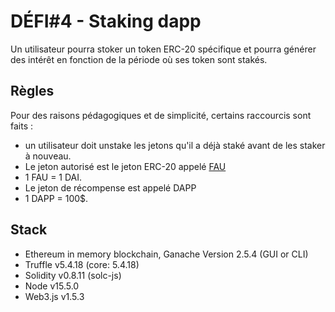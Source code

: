 # DÉFI#4 - Staking dapp
Un utilisateur pourra stoker un token ERC-20 spécifique et pourra générer des intérêt en fonction de la période où ses token sont stakés.

## Règles
Pour des raisons pédagogiques et de simplicité, certains raccourcis sont faits :

- un utilisateur doit unstake les jetons qu'il a déjà staké avant de les staker à nouveau.
- Le jeton autorisé est le jeton ERC-20 appelé [FAU](https://erc20faucet.com/)
- 1 FAU = 1 DAI.
- Le jeton de récompense est appelé DAPP
- 1 DAPP = 100$.

## Stack
- Ethereum in memory blockchain, Ganache Version 2.5.4 (GUI or CLI)
- Truffle v5.4.18 (core: 5.4.18)
- Solidity v0.8.11 (solc-js)
- Node v15.5.0
- Web3.js v1.5.3
